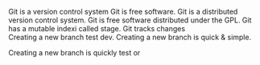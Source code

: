 Git is a version control system
Git is free software.
Git is a distributed version control system.
Git is free software distributed under the GPL.
Git has a mutable indexi called stage.
Git tracks changes  
Creating a new branch test dev.
Creating a new branch is quick & simple.


Creating a new branch is quickly test or
